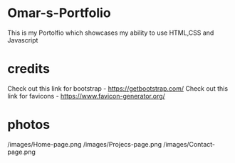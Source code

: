 # Omar-s-Portfolio
This is my Portolfio which showcases my ability to use HTML,CSS and Javascript
# credits
Check out this link for bootstrap - https://getbootstrap.com/
Check out this link for favicons - https://www.favicon-generator.org/
# photos
/images/Home-page.png
/images/Projecs-page.png
/images/Contact-page.png